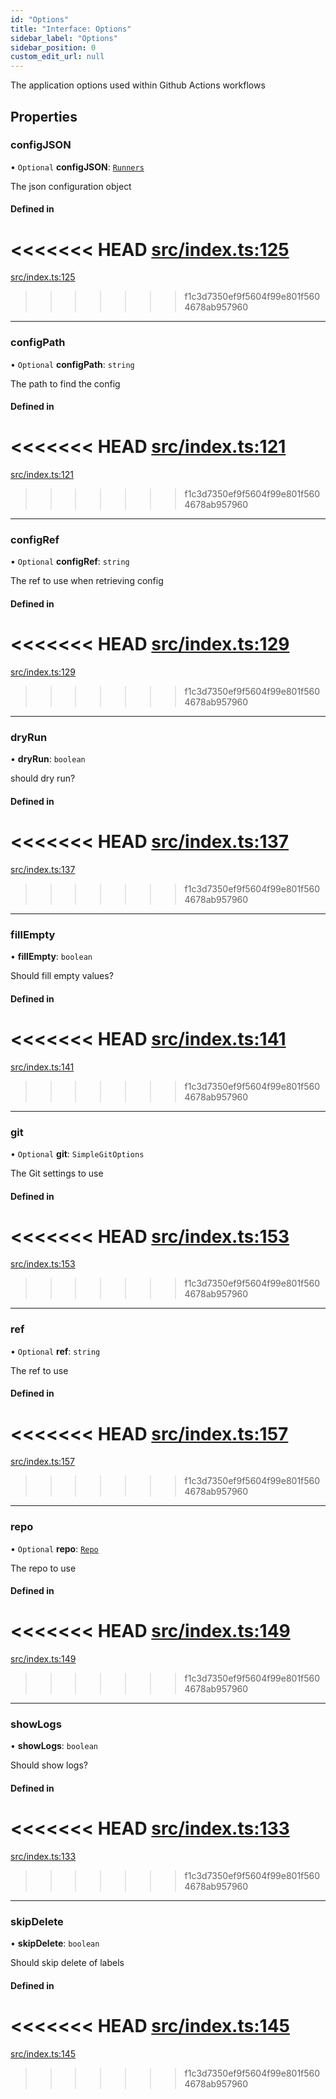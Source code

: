 ```yaml
---
id: "Options"
title: "Interface: Options"
sidebar_label: "Options"
sidebar_position: 0
custom_edit_url: null
---
```


The application options used within Github Actions workflows

## Properties

### configJSON

• `Optional` **configJSON**: [`Runners`](Runners.md)

The json configuration object

#### Defined in

<<<<<<< HEAD
[src/index.ts:125](https://github.com/Resnovas/smartcloud/blob/b9e22a9/src/index.ts#L125)
=======
[src/index.ts:125](https://github.com/Resnovas/smartcloud/blob/b91f5b4/src/index.ts#L125)
>>>>>>> f1c3d7350ef9f5604f99e801f5604678ab957960

___

### configPath

• `Optional` **configPath**: `string`

The path to find the config

#### Defined in

<<<<<<< HEAD
[src/index.ts:121](https://github.com/Resnovas/smartcloud/blob/b9e22a9/src/index.ts#L121)
=======
[src/index.ts:121](https://github.com/Resnovas/smartcloud/blob/b91f5b4/src/index.ts#L121)
>>>>>>> f1c3d7350ef9f5604f99e801f5604678ab957960

___

### configRef

• `Optional` **configRef**: `string`

The ref to use when retrieving config

#### Defined in

<<<<<<< HEAD
[src/index.ts:129](https://github.com/Resnovas/smartcloud/blob/b9e22a9/src/index.ts#L129)
=======
[src/index.ts:129](https://github.com/Resnovas/smartcloud/blob/b91f5b4/src/index.ts#L129)
>>>>>>> f1c3d7350ef9f5604f99e801f5604678ab957960

___

### dryRun

• **dryRun**: `boolean`

should dry run?

#### Defined in

<<<<<<< HEAD
[src/index.ts:137](https://github.com/Resnovas/smartcloud/blob/b9e22a9/src/index.ts#L137)
=======
[src/index.ts:137](https://github.com/Resnovas/smartcloud/blob/b91f5b4/src/index.ts#L137)
>>>>>>> f1c3d7350ef9f5604f99e801f5604678ab957960

___

### fillEmpty

• **fillEmpty**: `boolean`

Should fill empty values?

#### Defined in

<<<<<<< HEAD
[src/index.ts:141](https://github.com/Resnovas/smartcloud/blob/b9e22a9/src/index.ts#L141)
=======
[src/index.ts:141](https://github.com/Resnovas/smartcloud/blob/b91f5b4/src/index.ts#L141)
>>>>>>> f1c3d7350ef9f5604f99e801f5604678ab957960

___

### git

• `Optional` **git**: `SimpleGitOptions`

The Git settings to use

#### Defined in

<<<<<<< HEAD
[src/index.ts:153](https://github.com/Resnovas/smartcloud/blob/b9e22a9/src/index.ts#L153)
=======
[src/index.ts:153](https://github.com/Resnovas/smartcloud/blob/b91f5b4/src/index.ts#L153)
>>>>>>> f1c3d7350ef9f5604f99e801f5604678ab957960

___

### ref

• `Optional` **ref**: `string`

The ref to use

#### Defined in

<<<<<<< HEAD
[src/index.ts:157](https://github.com/Resnovas/smartcloud/blob/b9e22a9/src/index.ts#L157)
=======
[src/index.ts:157](https://github.com/Resnovas/smartcloud/blob/b91f5b4/src/index.ts#L157)
>>>>>>> f1c3d7350ef9f5604f99e801f5604678ab957960

___

### repo

• `Optional` **repo**: [`Repo`](Repo.md)

The repo to use

#### Defined in

<<<<<<< HEAD
[src/index.ts:149](https://github.com/Resnovas/smartcloud/blob/b9e22a9/src/index.ts#L149)
=======
[src/index.ts:149](https://github.com/Resnovas/smartcloud/blob/b91f5b4/src/index.ts#L149)
>>>>>>> f1c3d7350ef9f5604f99e801f5604678ab957960

___

### showLogs

• **showLogs**: `boolean`

Should show logs?

#### Defined in

<<<<<<< HEAD
[src/index.ts:133](https://github.com/Resnovas/smartcloud/blob/b9e22a9/src/index.ts#L133)
=======
[src/index.ts:133](https://github.com/Resnovas/smartcloud/blob/b91f5b4/src/index.ts#L133)
>>>>>>> f1c3d7350ef9f5604f99e801f5604678ab957960

___

### skipDelete

• **skipDelete**: `boolean`

Should skip delete of labels

#### Defined in

<<<<<<< HEAD
[src/index.ts:145](https://github.com/Resnovas/smartcloud/blob/b9e22a9/src/index.ts#L145)
=======
[src/index.ts:145](https://github.com/Resnovas/smartcloud/blob/b91f5b4/src/index.ts#L145)
>>>>>>> f1c3d7350ef9f5604f99e801f5604678ab957960
